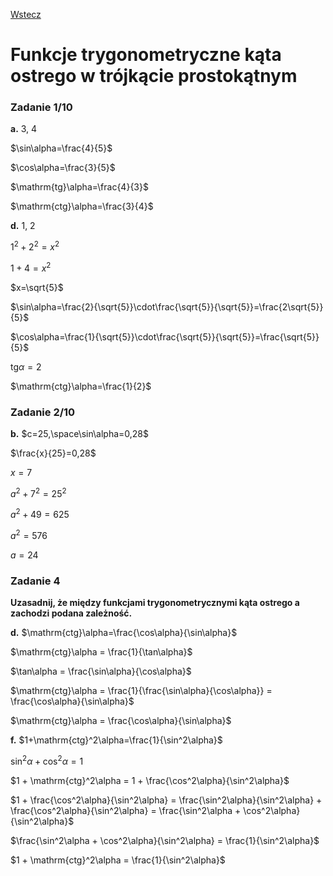 [Wstecz](../matematyka.md)

# Funkcje trygonometryczne kąta ostrego w trójkącie prostokątnym

### Zadanie 1/10

**a.** 3, 4

$`\sin\alpha=\frac{4}{5}`$

$`\cos\alpha=\frac{3}{5}`$

$`\mathrm{tg}\alpha=\frac{4}{3}`$

$`\mathrm{ctg}\alpha=\frac{3}{4}`$

**d.** 1, 2

$`1^2+2^2=x^2`$

$`1+4=x^2`$

$`x=\sqrt{5}`$

$`\sin\alpha=\frac{2}{\sqrt{5}}\cdot\frac{\sqrt{5}}{\sqrt{5}}=\frac{2\sqrt{5}}{5}`$

$`\cos\alpha=\frac{1}{\sqrt{5}}\cdot\frac{\sqrt{5}}{\sqrt{5}}=\frac{\sqrt{5}}{5}`$

$`\mathrm{tg}\alpha=2`$

$`\mathrm{ctg}\alpha=\frac{1}{2}`$

### Zadanie 2/10

**b.** $`c=25,\space\sin\alpha=0,28`$

$`\frac{x}{25}=0,28`$

$`x=7`$

$`a^2+7^2=25^2`$

$`a^2+49=625`$

$`a^2=576`$

$`a=24`$

### Zadanie 4

**Uzasadnij, że między funkcjami trygonometrycznymi kąta ostrego a zachodzi podana zależność.**

**d.** $`\mathrm{ctg}\alpha=\frac{\cos\alpha}{\sin\alpha}`$

$`\mathrm{ctg}\alpha = \frac{1}{\tan\alpha}`$

$`\tan\alpha = \frac{\sin\alpha}{\cos\alpha}`$

$`\mathrm{ctg}\alpha = \frac{1}{\frac{\sin\alpha}{\cos\alpha}} = \frac{\cos\alpha}{\sin\alpha}`$

$`\mathrm{ctg}\alpha = \frac{\cos\alpha}{\sin\alpha}`$

**f.** $`1+\mathrm{ctg}^2\alpha=\frac{1}{\sin^2\alpha}`$

$`\sin^2\alpha + \cos^2\alpha = 1`$

$`1 + \mathrm{ctg}^2\alpha = 1 + \frac{\cos^2\alpha}{\sin^2\alpha}`$

$`1 + \frac{\cos^2\alpha}{\sin^2\alpha} = \frac{\sin^2\alpha}{\sin^2\alpha} + \frac{\cos^2\alpha}{\sin^2\alpha} = \frac{\sin^2\alpha + \cos^2\alpha}{\sin^2\alpha}`$

$`\frac{\sin^2\alpha + \cos^2\alpha}{\sin^2\alpha} = \frac{1}{\sin^2\alpha}`$

$`1 + \mathrm{ctg}^2\alpha = \frac{1}{\sin^2\alpha}`$
